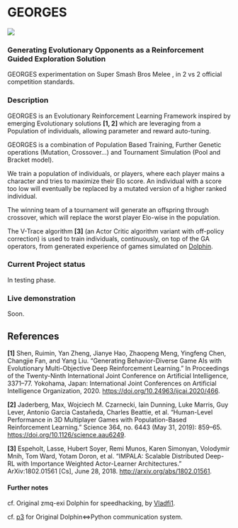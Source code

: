 # GEORGES

![](/img/Georges_example.png)

### Generating Evolutionary Opponents as a Reinforcement Guided Exploration Solution

GEORGES experimentation on Super Smash Bros Melee , in 2 vs 2 official 
competition standards.

### Description

GEORGES is an Evolutionary Reinforcement Learning Framework inspired by emerging Evolutionary
solutions **[1, 2]** which are leveraging from a Population of individuals, allowing parameter
and reward auto-tuning.
 
GEORGES is a combination of Population Based Training, Further Genetic operations
(Mutation, Crossover...) and Tournament Simulation (Pool and Bracket model).

We train a population of individuals, or players, where each player mains a character and tries to
maximize their Elo score.
An individual with a score too low will eventually be replaced by a mutated version of
a higher ranked individual.

The winning team of a tournament will generate an offspring through crossover, which
will replace the worst player Elo-wise in the population.

The V-Trace algorithm **[3]** (an Actor Critic algorithm variant with off-policy correction) is used
to train individuals, continuously, on top of the GA operators, from generated experience of
games simulated on [Dolphin](https://github.com/dolphin-emu/dolphin).

### Current Project status
In testing phase.

### Live demonstration

Soon.

## References

**[1]** Shen, Ruimin, Yan Zheng, Jianye Hao, Zhaopeng Meng, Yingfeng Chen, Changjie Fan, and Yang Liu. “Generating Behavior-Diverse Game AIs with Evolutionary Multi-Objective Deep Reinforcement Learning.” In Proceedings of the Twenty-Ninth International Joint Conference on Artificial Intelligence, 3371–77. Yokohama, Japan: International Joint Conferences on Artificial Intelligence Organization, 2020. https://doi.org/10.24963/ijcai.2020/466.

**[2]** Jaderberg, Max, Wojciech M. Czarnecki, Iain Dunning, Luke Marris, Guy Lever, Antonio Garcia Castañeda, Charles Beattie, et al. “Human-Level Performance in 3D Multiplayer Games with Population-Based Reinforcement Learning.” Science 364, no. 6443 (May 31, 2019): 859–65. https://doi.org/10.1126/science.aau6249.

**[3]** Espeholt, Lasse, Hubert Soyer, Remi Munos, Karen Simonyan, Volodymir Mnih, Tom Ward, Yotam Doron, et al. “IMPALA: Scalable Distributed Deep-RL with Importance Weighted Actor-Learner Architectures.” ArXiv:1802.01561 [Cs], June 28, 2018. http://arxiv.org/abs/1802.01561.


#### Further notes

cf. Original zmq-exi Dolphin for speedhacking, by [Vladfi1](https://github.com/vladfi1/dolphin/tree/new-zmq-exi).

cf. [p3](https://github.com/spxtr/p3) for Original Dolphin<=>Python communication system.
